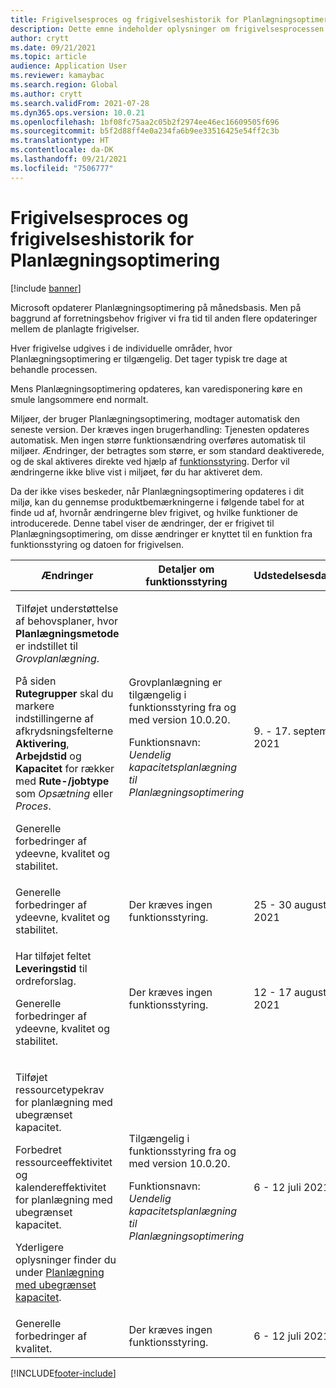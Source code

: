 ```yaml
---
title: Frigivelsesproces og frigivelseshistorik for Planlægningsoptimering
description: Dette emne indeholder oplysninger om frigivelsesprocessen og frigivelseshistorikken for Planlægningsoptimering.
author: crytt
ms.date: 09/21/2021
ms.topic: article
audience: Application User
ms.reviewer: kamaybac
ms.search.region: Global
ms.author: crytt
ms.search.validFrom: 2021-07-28
ms.dyn365.ops.version: 10.0.21
ms.openlocfilehash: 1bf08fc75aa2c05b2f2974ee46ec16609505f696
ms.sourcegitcommit: b5f2d88ff4e0a234fa6b9ee33516425e54ff2c3b
ms.translationtype: HT
ms.contentlocale: da-DK
ms.lasthandoff: 09/21/2021
ms.locfileid: "7506777"
---
```

# <a name="planning-optimization-release-process-and-release-history"></a>Frigivelsesproces og frigivelseshistorik for Planlægningsoptimering

[!include [banner](../../includes/banner.md)]

Microsoft opdaterer Planlægningsoptimering på månedsbasis. Men på baggrund af forretningsbehov frigiver vi fra tid til anden flere opdateringer mellem de planlagte frigivelser.

Hver frigivelse udgives i de individuelle områder, hvor Planlægningsoptimering er tilgængelig. Det tager typisk tre dage at behandle processen.

Mens Planlægningsoptimering opdateres, kan varedisponering køre en smule langsommere end normalt.

Miljøer, der bruger Planlægningsoptimering, modtager automatisk den seneste version. Der kræves ingen brugerhandling: Tjenesten opdateres automatisk. Men ingen større funktionsændring overføres automatisk til miljøer. Ændringer, der betragtes som større, er som standard deaktiverede, og de skal aktiveres direkte ved hjælp af [funktionsstyring](../../../fin-ops-core/fin-ops/get-started/feature-management/feature-management-overview.md). Derfor vil ændringerne ikke blive vist i miljøet, før du har aktiveret dem.

Da der ikke vises beskeder, når Planlægningsoptimering opdateres i dit miljø, kan du gennemse produktbemærkningerne i følgende tabel for at finde ud af, hvornår ændringerne blev frigivet, og hvilke funktioner de introducerede. Denne tabel viser de ændringer, der er frigivet til Planlægningsoptimering, om disse ændringer er knyttet til en funktion fra funktionsstyring og datoen for frigivelsen.

| Ændringer | Detaljer om funktionsstyring | Udstedelsesdatoer |
|---|---|---|
| <p>Tilføjet understøttelse af behovsplaner, hvor **Planlægningsmetode** er indstillet til *Grovplanlægning*.</p><p>På siden **Rutegrupper** skal du markere indstillingerne af afkrydsningsfelterne **Aktivering**, **Arbejdstid** og **Kapacitet** for rækker med **Rute-/jobtype** som *Opsætning* eller *Proces*. </p><p>Generelle forbedringer af ydeevne, kvalitet og stabilitet. | <p>Grovplanlægning er tilgængelig i funktionsstyring fra og med version 10.0.20.</p><p>Funktionsnavn: *Uendelig kapacitetsplanlægning til Planlægningsoptimering*</p>  | 9. - 17. september 2021 |
| Generelle forbedringer af ydeevne, kvalitet og stabilitet. | Der kræves ingen funktionsstyring. | 25 - 30 august 2021 |
| <p>Har tilføjet feltet **Leveringstid** til ordreforslag.</p><p>Generelle forbedringer af ydeevne, kvalitet og stabilitet.</p> | Der kræves ingen funktionsstyring. | 12 - 17 august 2021 |
| <p>Tilføjet ressourcetypekrav for planlægning med ubegrænset kapacitet.</p><p>Forbedret ressourceeffektivitet og kalendereffektivitet for planlægning med ubegrænset kapacitet.</p><p>Yderligere oplysninger finder du under [Planlægning med ubegrænset kapacitet](infinite-capacity-planning.md). | <p>Tilgængelig i funktionsstyring fra og med version 10.0.20.</p><p>Funktionsnavn: *Uendelig kapacitetsplanlægning til Planlægningsoptimering*</p> | 6 - 12 juli 2021 |
| Generelle forbedringer af kvalitet. | Der kræves ingen funktionsstyring. | 6 - 12 juli 2021 |

[!INCLUDE[footer-include](../../../includes/footer-banner.md)]
